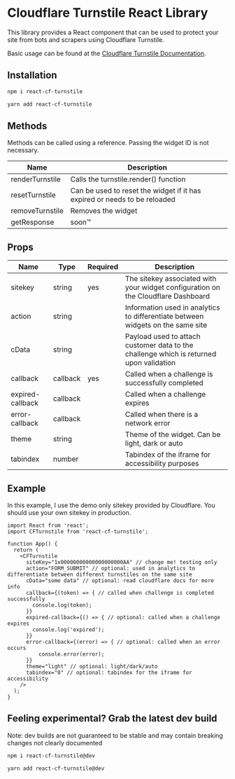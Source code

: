 # Cloudflare Turnstile React Library

This library provides a React component that can be used to protect your site from bots and scrapers using Cloudflare Turnstile.

Basic usage can be found at the [Cloudflare Turnstile Documentation](https://developers.cloudflare.com/turnstile/).

## Installation

```bash
npm i react-cf-turnstile
```
```bash
yarn add react-cf-turnstile
```

## Methods
Methods can be called using a reference. Passing the widget ID is not necessary.

| Name            | Description                                                               |
|-----------------|---------------------------------------------------------------------------|
| renderTurnstile | Calls the turnstile.render() function                                     |
| resetTurnstile  | Can be used to reset the widget if it has expired or needs to be reloaded |
| removeTurnstile | Removes the widget                                                        |
| getResponse     | soon™                                                                     |


## Props

| Name             | Type     | Required | Description                                                                             | 
|------------------|----------|----------|-----------------------------------------------------------------------------------------|
| sitekey          | string   | yes      | The sitekey associated with your widget configuration on the Cloudflare Dashboard       |
| action           | string   |          | Information used in analytics to differentiate between widgets on the same site         |
| cData            | string   |          | Payload used to attach customer data to the challenge which is returned upon validation |
| callback         | callback | yes      | Called when a challenge is successfully completed                                       |
| expired-callback | callback |          | Called when a challenge expires                                                         |
| error-callback   | callback |          | Called when there is a network error                                                    |
| theme            | string   |          | Theme of the widget. Can be light, dark or auto                                         |
| tabindex         | number   |          | Tabindex of the iframe for accessibility purposes                                       |



## Example
In this example, I use the demo only sitekey provided by Cloudflare. You should use your own sitekey in production.

```tsx
import React from 'react';
import CFTurnstile from 'react-cf-turnstile';

function App() {
  return (
    <CFTurnstile
      siteKey="1x00000000000000000000AA" // change me! testing only
      action="FORM_SUBMIT" // optional: used in analytics to differentiate between different turnstiles on the same site
      cData="some data" // optional: read cloudflare docs for more info
      callback={(token) => { // called when challenge is completed successfully
        console.log(token);
      }}
      expired-callback={() => { // optional: called when a challenge expires
        console.log('expired');
      }}
      error-callback={(error) => { // optional: called when an error occurs
          console.error(error);
      }}
      theme="light" // optional: light/dark/auto
      tabindex="0" // optional: tabindex for the iframe for accessibility
    />
  );
}
```

## Feeling experimental? Grab the latest dev build

Note: dev builds are not guaranteed to be stable and may contain breaking changes not clearly documented

```bash
npm i react-cf-turnstile@dev
```
```bash
yarn add react-cf-turnstile@dev
```
